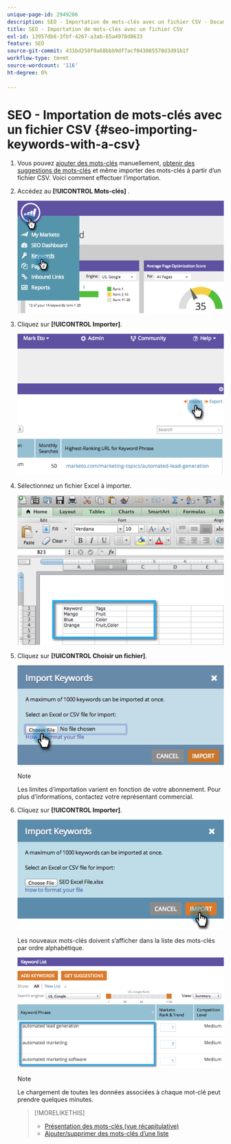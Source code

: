 ```yaml
---
unique-page-id: 2949206
description: SEO - Importation de mots-clés avec un fichier CSV - Documents Marketo - Documentation du produit
title: SEO - Importation de mots-clés avec un fichier CSV
exl-id: 13957db8-3fbf-4267-a3ab-65a4978d8633
feature: SEO
source-git-commit: 431bd258f9a68bbb9df7acf043085578d3d91b1f
workflow-type: tm+mt
source-wordcount: '116'
ht-degree: 0%

---
```


# SEO - Importation de mots-clés avec un fichier CSV {#seo-importing-keywords-with-a-csv}

1. Vous pouvez [ajouter des mots-clés](/help/marketo/product-docs/additional-apps/seo/keywords/seo-add-keywords.md) manuellement, [obtenir des suggestions de mots-clés](/help/marketo/product-docs/additional-apps/seo/keywords/seo-get-suggested-keywords.md) et même importer des mots-clés à partir d’un fichier CSV. Voici comment effectuer l’importation.

1. Accédez au **[!UICONTROL Mots-clés]** .

   ![](assets/image2014-9-18-11-3a44-3a25.png)

1. Cliquez sur **[!UICONTROL Importer]**.

   ![](assets/image2014-9-18-11-3a44-3a36.png)

1. Sélectionnez un fichier Excel à importer.

   ![](assets/image2014-9-18-11-3a44-3a42.png)

1. Cliquez sur **[!UICONTROL Choisir un fichier]**.

   ![](assets/image2014-9-18-11-3a44-3a46.png)

   >[!NOTE]
   >
   >Les limites d’importation varient en fonction de votre abonnement. Pour plus d’informations, contactez votre représentant commercial.

1. Cliquez sur **[!UICONTROL Importer]**.

   ![](assets/image2014-9-18-11-3a45-3a25.png)

   Les nouveaux mots-clés doivent s’afficher dans la liste des mots-clés par ordre alphabétique.

   ![](assets/image2014-9-18-11-3a45-3a30.png)

   >[!NOTE]
   >
   >Le chargement de toutes les données associées à chaque mot-clé peut prendre quelques minutes.

   >[!MORELIKETHIS]
   >
   >* [Présentation des mots-clés (vue récapitulative)](/help/marketo/product-docs/additional-apps/seo/keywords/seo-understanding-keywords.md)
   >* [Ajouter/supprimer des mots-clés d’une liste](/help/marketo/product-docs/additional-apps/seo/keywords/seo-add-remove-keywords-from-a-list.md)
